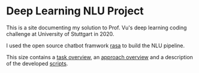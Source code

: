 # Deep Learning NLU Project

This is a site documenting my solution to Prof. Vu's deep learning coding challenge at University of Stuttgart in 2020.

I used the open source chatbot framwork [rasa](rasa.com) to build the NLU pipeline. 

This size contains a [task overview](task), an [approach overview](approach) and a description of the developed [scripts](scripts). 

